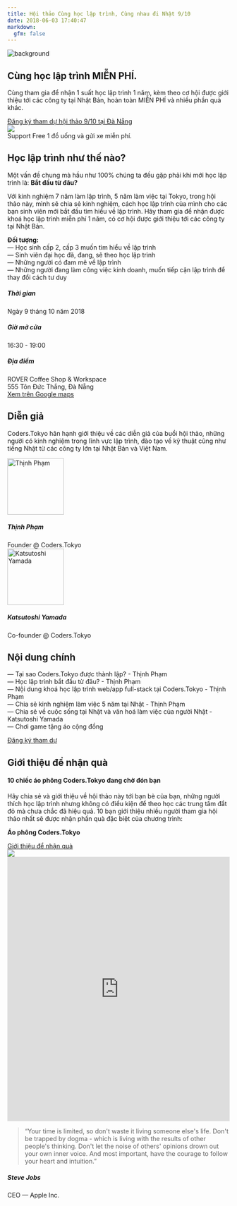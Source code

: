 ```yaml
---
title: Hội thảo Cùng học lập trình, Cùng nhau đi Nhật 9/10
date: 2018-06-03 17:40:47
markdown:
  gfm: false
---
```

<div class="main-container">
  <section class="cover height-80 imagebg switchable switchable--switch" data-overlay="1">
    <div class="background-image-holder">
      <img alt="background" src="/images/events/top-bg.jpg" />
    </div>
    <div class="container pos-vertical-center">
      <div class="row justify-content-around">
        <div class="col-sm-8 col-sm-offset-2">
          <div class="text-center">
            <h1>
              Cùng học lập trình MIỄN PHÍ.
            </h1>
            <p class="lead">
              Cùng tham gia để nhận 1 suất học lập trình 1 năm, kèm theo cơ hội được giới thiệu tới các công ty tại Nhật Bản, hoàn toàn MIỄN PHÍ và nhiều phần quà khác.
            </p>
            <a class="btn btn--primary type--uppercase" href="http://bit.ly/coders-tokyo-da-nang" target="_blank">
              <span class="btn__text">
                Đăng ký tham dự hội thảo 9/10 tại Đà Nẵng
              </span>
            </a>
          </div>
        </div>
      </div>
      <!--end of row-->
    </div>
    <!--end of container-->
  </section>

  <img class="d-none" src="https://coders.tokyo/images/meta-cover.jpg" />

  <section class="cta cta-4 space--xxs">
    <div class="container">
      <div class="row">
        <div class="col-md-12 text-center">
          <span class="label label--inline">Support</span>
          <span>Free 1 đồ uống và gửi xe miễn phí.
          </span>
        </div>
      </div>
      <!--end of row-->
    </div>
    <!--end of container-->
  </section>

  <section class="switchable bg--secondary">
    <div class="container">
      <div class="row justify-content-around">
        <div class="col-md-8 col-lg-7">
          <h2>Học lập trình như thế nào?</h2>
          <p class="lead">
            Một vấn đề chung mà hầu như 100% chúng ta đều gặp phải khi mới học lập trình là: <b>Bắt đầu từ đâu?</b>
          </p>
          <p class="lead">
            Với kinh nghiệm 7 năm làm lập trình, 5 năm làm việc tại Tokyo, trong hội thảo này, mình sẽ chia sẻ kinh nghiệm, cách học lập trình của mình cho các bạn sinh viên mới bắt đầu tìm hiểu về lập trình. Hãy tham gia để nhận được khoá học lập trình miễn phí 1 năm, có cơ hội được giới thiệu tới các công ty tại Nhật Bản.
          </p>
          <p class="lead">
            <b>Đối tượng:</b><br>
            &mdash; Học sinh cấp 2, cấp 3 muốn tìm hiểu về lập trình<br>
            &mdash; Sinh viên đại học đã, đang, sẽ theo học lập trình<br>
            &mdash; Những người có đam mê về lập trình<br>
            &mdash; Những người đang làm công việc kinh doanh, muốn tiếp cận lập trình để thay đổi cách tư duy<br>
          </p>
        </div>
        <div class="col-md-4 col-lg-3">
          <div class="text-block">
            <h5>Thời gian</h5>
            <p>
              Ngày 9 tháng 10 năm 2018
            </p>
          </div>
          <div class="text-block">
            <h5>Giờ mở cửa</h5>
            <p>
              16:30 - 19:00
            </p>
          </div>
          <div class="text-block">
            <h5>Địa điểm</h5>
            <p>
              ROVER Coffee Shop & Workspace
              <br> 555 Tôn Đức Thắng, Đà Nẵng
              <br> <a href="https://goo.gl/maps/smcJ3n2VU7R2" target="_blank">Xem trên Google maps</a>
            </p>
          </div>
        </div>
      </div>
      <!--end of row-->
    </div>
    <!--end of container-->
  </section>

  <section class="text-center">
    <div class="container">
      <div class="row justify-content-center">
        <div class="col-md-10 col-lg-8">
          <h2>Diễn giả</h2>
          <p class="lead">
            Coders.Tokyo hân hạnh giới thiệu về các diễn giả của buổi hội thảo, những người có kinh nghiệm trong lĩnh vực lập trình, đào tạo về kỹ thuật cũng như tiếng Nhật từ các công ty lớn tại Nhật Bản và Việt Nam.
          </p>
        </div>
      </div>
      <!--end of row-->
    </div>
    <!--end of container-->
  </section>

  <section class="text-center">
    <div class="container">
      <div class="row">
        <div class="col-md-3 offset-md-3">
          <div class="feature feature-8">
            <img alt="Thịnh Phạm" style="width: 128px;" src="/images/events/thinh.png" />
            <h5>Thịnh Phạm</h5>
            <span>Founder @ Coders.Tokyo</span>
          </div>
        </div>
        <div class="col-md-3">
          <div class="feature feature-8">
            <img alt="Katsutoshi Yamada" style="width: 128px;" src="/images/events/toshi.png" />
            <h5>Katsutoshi Yamada</h5>
            <span>Co-founder @ Coders.Tokyo</span>
          </div>
        </div>
      </div>
    </div>
    <!--end of container-->
  </section>

  <section class="bg--secondary">
    <div class="container">
      <div class="row justify-content-center">
        <div class="col-md-10 col-lg-8">
          <h2 class="text-center mb-5">Nội dung chính</h2>
        </div>
      </div>
      <!--end of row-->
    </div>
    <div class="container">
      <div class="row mb-5">
        <div class="col-md-8 offset-md-2">
          <p class="lead">
            &mdash; Tại sao Coders.Tokyo được thành lập? - Thịnh Phạm<br>
            &mdash; Học lập trình bắt đầu từ đâu? - Thịnh Phạm<br>
            &mdash; Nội dung khoá học lập trình web/app full-stack tại Coders.Tokyo - Thịnh Phạm<br>
            &mdash; Chia sẻ kinh nghiệm làm việc 5 năm tại Nhật - Thịnh Phạm<br>
            &mdash; Chia sẻ về cuộc sống tại Nhật và văn hoá làm việc của người Nhật - Katsutoshi Yamada<br>
            &mdash; Chơi game tặng áo cộng đồng<br>
          </p>
        </div>
      </div>
      <div class="text-center">
        <a class="btn btn--primary type--uppercase" href="http://bit.ly/coders-tokyo-da-nang" target="_blank">
          <span class="btn__text">
            Đăng ký tham dự
          </span>
        </a>
      </div>
    </div>
  </section>

  <section>
    <div class="container">
      <div class="row justify-content-center">
        <div class="col-md-10 col-lg-8">
          <h2 class="text-center mb-5">Giới thiệu để nhận quà</h2>
        </div>
      </div>
      <!--end of row-->
    </div>
    <div class="container">
      <div class="row">
        <div class="col-md-8 mb-4">
          <h4>10 chiếc áo phông Coders.Tokyo đang chờ đón bạn</h4>
          <p class="lead">
            Hãy chia sẻ và giới thiệu về hội thảo này tới bạn bè của bạn, những người thích học lập trình nhưng không có điều kiện để theo học các trung tâm đắt đỏ mà chưa chắc đã hiệu quả. 10 bạn giới thiệu nhiều người tham gia hội thảo nhất sẽ được nhận phần quà đặc biệt của chương trình:
          </p>
          <p class="lead text-center"><b>Áo phông Coders.Tokyo</b></p>
          <div class="text-center">
            <a class="btn type--uppercase"
              href="http://bit.ly/coders-tokyo-da-nang"
              target="_blank">
              <span class="btn__text">
                Giới thiệu để nhận quà
              </span>
            </a>
          </div>
        </div>
        <div class="col-md-4">
          <img src="/images/events/tshirt.jpg" class="border--round box-shadow-shallow" />
        </div>
      </div>
    </div>
  </section>

  <iframe src="https://snazzymaps.com/embed/103627" width="100%" height="600px" style="border:none;"></iframe>

  <section class="pb-0">
    <div class="container">
      <div class="row justify-content-center pb-5">
        <div class="col-md-8">
          <div class="testimonial text-center">
            <blockquote>
                “Your time is limited, so don't waste it living someone else's life. Don't be trapped by dogma - which is living with the results of other people's thinking. Don't let the noise of others' opinions drown out your own inner voice. And most important, have the courage to follow your heart and intuition.”
            </blockquote>
            <h5>Steve Jobs</h5>
            <span>CEO — Apple Inc.</span>
          </div>
        </div>
      </div>
    </div>
  </section>
</div>
